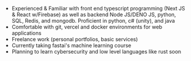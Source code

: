 
- Experienced & Familiar with front end typescript programming (Next JS & React w/Firebase) as well as backend Node JS/DENO JS, python, SQL, Redis, and mongodb. Proficient in python, c# (unity), and java 
- Comfortable with git, vercel and docker environments for web applications
- Freelance work (personal portfolios, basic services)
- Currently taking fastai's machine learning course
- Planning to learn cybersecurity and low level languages like rust soon


<!--
**kalandjl/kalandjl** is a ✨ _special_ ✨ repository because its `README.md` (this file) appears on your GitHub profile.

Here are some ideas to get you started:

- 🔭 I’m currently working on 
- 🌱 I’m currently learning ...
- 👯 I’m looking to collaborate on ...
- 🤔 I’m looking for help with ...
- 💬 Ask me about ...
- 📫 How to reach me: ...
- 😄 Pronouns: ...
- ⚡ Fun fact: ...
-->
